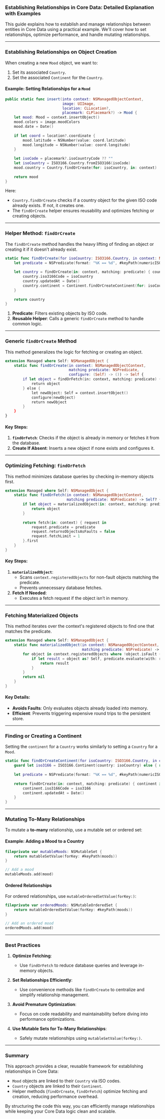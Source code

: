 ### Establishing Relationships in Core Data: Detailed Explanation with Examples

This guide explains how to establish and manage relationships between entities in Core Data using a practical example. We'll cover how to set relationships, optimize performance, and handle mutating relationships.

---

### **Establishing Relationships on Object Creation**

When creating a new `Mood` object, we want to:
1. Set its associated `Country`.
2. Set the associated `Continent` for the `Country`.

#### Example: Setting Relationships for a `Mood`
```swift
public static func insert(into context: NSManagedObjectContext,
                          image: UIImage, 
                          location: CLLocation?, 
                          placemark: CLPlacemark?) -> Mood {
    let mood: Mood = context.insertObject()
    mood.colors = image.moodColors
    mood.date = Date()
    
    if let coord = location?.coordinate {
        mood.latitude = NSNumber(value: coord.latitude)
        mood.longitude = NSNumber(value: coord.longitude)
    }
    
    let isoCode = placemark?.isoCountryCode ?? ""
    let isoCountry = ISO3166.Country.fromISO3166(isoCode)
    mood.country = Country.findOrCreate(for: isoCountry, in: context)
    
    return mood
}
```

Here:
- `Country.findOrCreate` checks if a country object for the given ISO code already exists. If not, it creates one.
- The `findOrCreate` helper ensures reusability and optimizes fetching or creating objects.

---

### **Helper Method: `findOrCreate`**

The `findOrCreate` method handles the heavy lifting of finding an object or creating it if it doesn’t already exist.

```swift
static func findOrCreate(for isoCountry: ISO3166.Country, in context: NSManagedObjectContext) -> Country {
    let predicate = NSPredicate(format: "%K == %d", #keyPath(numericISO3166Code), Int(isoCountry.rawValue))
    
    let country = findOrCreate(in: context, matching: predicate) { country in
        country.iso3166Code = isoCountry
        country.updatedAt = Date()
        country.continent = Continent.findOrCreateContinent(for: isoCountry, in: context)
    }
    
    return country
}
```

1. **Predicate**: Filters existing objects by ISO code.
2. **Reusable Helper**: Calls a generic `findOrCreate` method to handle common logic.

---

### **Generic `findOrCreate` Method**

This method generalizes the logic for fetching or creating an object.

```swift
extension Managed where Self: NSManagedObject {
    static func findOrCreate(in context: NSManagedObjectContext,
                             matching predicate: NSPredicate,
                             configure: (Self) -> ()) -> Self {
        if let object = findOrFetch(in: context, matching: predicate) {
            return object
        } else {
            let newObject: Self = context.insertObject()
            configure(newObject)
            return newObject
        }
    }
}
```

#### Key Steps:
1. **`findOrFetch`**: Checks if the object is already in memory or fetches it from the database.
2. **Create If Absent**: Inserts a new object if none exists and configures it.

---

### **Optimizing Fetching: `findOrFetch`**

This method minimizes database queries by checking in-memory objects first.

```swift
extension Managed where Self: NSManagedObject {
    static func findOrFetch(in context: NSManagedObjectContext,
                            matching predicate: NSPredicate) -> Self? {
        if let object = materializedObject(in: context, matching: predicate) {
            return object
        }
        
        return fetch(in: context) { request in
            request.predicate = predicate
            request.returnsObjectsAsFaults = false
            request.fetchLimit = 1
        }.first
    }
}
```

#### Key Steps:
1. **`materializedObject`**:
   - Scans `context.registeredObjects` for non-fault objects matching the predicate.
   - Prevents unnecessary database fetches.
2. **Fetch If Needed**:
   - Executes a fetch request if the object isn’t in memory.

---

### **Fetching Materialized Objects**

This method iterates over the context's registered objects to find one that matches the predicate.

```swift
extension Managed where Self: NSManagedObject {
    static func materializedObject(in context: NSManagedObjectContext,
                                   matching predicate: NSPredicate) -> Self? {
        for object in context.registeredObjects where !object.isFault {
            if let result = object as? Self, predicate.evaluate(with: result) {
                return result
            }
        }
        return nil
    }
}
```

#### Key Details:
- **Avoids Faults**: Only evaluates objects already loaded into memory.
- **Efficient**: Prevents triggering expensive round trips to the persistent store.

---

### **Finding or Creating a Continent**

Setting the `continent` for a `Country` works similarly to setting a `Country` for a `Mood`.

```swift
static func findOrCreateContinent(for isoCountry: ISO3166.Country, in context: NSManagedObjectContext) -> Continent? {
    guard let iso3166 = ISO3166.Continent(country: isoCountry) else { return nil }
    
    let predicate = NSPredicate(format: "%K == %d", #keyPath(numericISO3166Code), Int(iso3166.rawValue))
    
    return findOrCreate(in: context, matching: predicate) { continent in
        continent.iso3166Code = iso3166
        continent.updatedAt = Date()
    }
}
```

---

### **Mutating To-Many Relationships**

To mutate a **to-many** relationship, use a mutable set or ordered set:

#### Example: Adding a Mood to a Country
```swift
fileprivate var mutableMoods: NSMutableSet {
    return mutableSetValue(forKey: #keyPath(moods))
}

// Add a mood
mutableMoods.add(mood)
```

#### Ordered Relationships
For ordered relationships, use `mutableOrderedSetValue(forKey:)`:

```swift
fileprivate var orderedMoods: NSMutableOrderedSet {
    return mutableOrderedSetValue(forKey: #keyPath(moods))
}

// Add an ordered mood
orderedMoods.add(mood)
```

---

### **Best Practices**

1. **Optimize Fetching**:
   - Use `findOrFetch` to reduce database queries and leverage in-memory objects.

2. **Set Relationships Efficiently**:
   - Use convenience methods like `findOrCreate` to centralize and simplify relationship management.

3. **Avoid Premature Optimization**:
   - Focus on code readability and maintainability before diving into performance optimizations.

4. **Use Mutable Sets for To-Many Relationships**:
   - Safely mutate relationships using `mutableSetValue(forKey:)`.

---

### **Summary**

This approach provides a clear, reusable framework for establishing relationships in Core Data:
- `Mood` objects are linked to their `Country` via ISO codes.
- `Country` objects are linked to their `Continent`.
- Helper methods (`findOrCreate`, `findOrFetch`) optimize fetching and creation, reducing performance overhead.

By structuring the code this way, you can efficiently manage relationships while keeping your Core Data logic clean and scalable.
